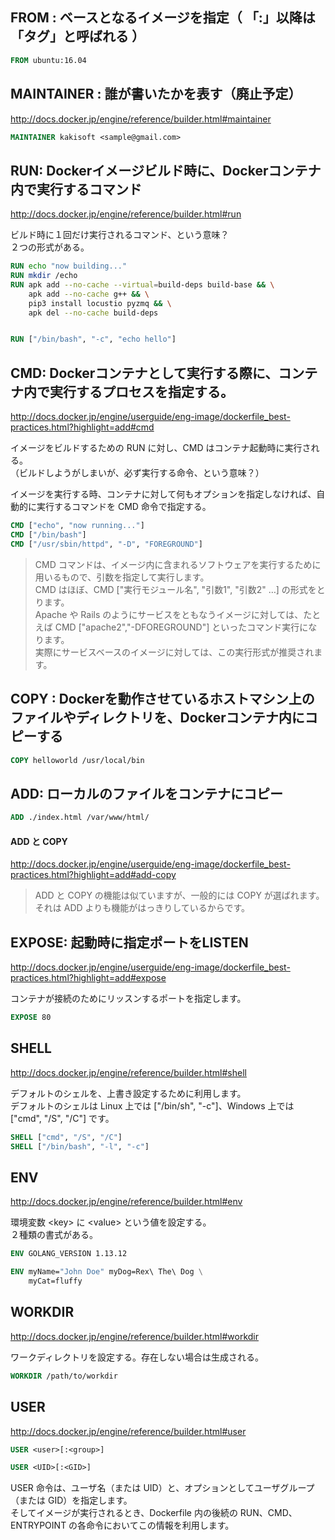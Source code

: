 ## FROM : ベースとなるイメージを指定（ 「:」以降は「タグ」と呼ばれる ）
```dockerfile
FROM ubuntu:16.04
```


## MAINTAINER : 誰が書いたかを表す（廃止予定）
http://docs.docker.jp/engine/reference/builder.html#maintainer
```dockerfile
MAINTAINER kakisoft <sample@gmail.com>
```


## RUN: Dockerイメージビルド時に、Dockerコンテナ内で実行するコマンド
http://docs.docker.jp/engine/reference/builder.html#run  

ビルド時に１回だけ実行されるコマンド、という意味？  
２つの形式がある。  
```dockerfile
RUN echo "now building..."
RUN mkdir /echo
RUN apk add --no-cache --virtual=build-deps build-base && \
    apk add --no-cache g++ && \
    pip3 install locustio pyzmq && \
    apk del --no-cache build-deps


RUN ["/bin/bash", "-c", "echo hello"]
```


## CMD: Dockerコンテナとして実行する際に、コンテナ内で実行するプロセスを指定する。
http://docs.docker.jp/engine/userguide/eng-image/dockerfile_best-practices.html?highlight=add#cmd  

イメージをビルドするための RUN に対し、CMD はコンテナ起動時に実行される。  
（ビルドしようがしまいが、必ず実行する命令、という意味？）  

イメージを実行する時、コンテナに対して何もオプションを指定しなければ、自動的に実行するコマンドを CMD 命令で指定する。
```dockerfile
CMD ["echo", "now running..."]
CMD ["/bin/bash"]
CMD ["/usr/sbin/httpd", "-D", "FOREGROUND"]
```

> CMD コマンドは、イメージ内に含まれるソフトウェアを実行するために用いるもので、引数を指定して実行します。  
> CMD はほぼ、CMD ["実行モジュール名", "引数1", "引数2" …] の形式をとります。  
> Apache や Rails のようにサービスをともなうイメージに対しては、たとえば CMD ["apache2","-DFOREGROUND"] といったコマンド実行になります。  
> 実際にサービスベースのイメージに対しては、この実行形式が推奨されます。  


## COPY : Dockerを動作させているホストマシン上のファイルやディレクトリを、Dockerコンテナ内にコピーする
```dockerfile
COPY helloworld /usr/local/bin
```


## ADD: ローカルのファイルをコンテナにコピー
```dockerfile
ADD ./index.html /var/www/html/
```

#### ADD と COPY
http://docs.docker.jp/engine/userguide/eng-image/dockerfile_best-practices.html?highlight=add#add-copy  
>ADD と COPY の機能は似ていますが、一般的には COPY が選ばれます。  
>それは ADD よりも機能がはっきりしているからです。  


## EXPOSE: 起動時に指定ポートをLISTEN
http://docs.docker.jp/engine/userguide/eng-image/dockerfile_best-practices.html?highlight=add#expose  

コンテナが接続のためにリッスンするポートを指定します。  
```dockerfile
EXPOSE 80
```


## SHELL
http://docs.docker.jp/engine/reference/builder.html#shell  

デフォルトのシェルを、上書き設定するために利用します。   
デフォルトのシェルは Linux 上では ["/bin/sh", "-c"]、Windows 上では ["cmd", "/S", "/C"] です。  

```dockerfile
SHELL ["cmd", "/S", "/C"]
SHELL ["/bin/bash", "-l", "-c"]
```


## ENV
http://docs.docker.jp/engine/reference/builder.html#env  

環境変数 \<key\> に \<value\> という値を設定する。  
２種類の書式がある。
```dockerfile
ENV GOLANG_VERSION 1.13.12

ENV myName="John Doe" myDog=Rex\ The\ Dog \
    myCat=fluffy
```


## WORKDIR
http://docs.docker.jp/engine/reference/builder.html#workdir  

ワークディレクトリを設定する。存在しない場合は生成される。
```dockerfile
WORKDIR /path/to/workdir
```


## USER
http://docs.docker.jp/engine/reference/builder.html#user

```dockerfile
USER <user>[:<group>]

USER <UID>[:<GID>]
```

USER 命令は、ユーザ名（または UID）と、オプションとしてユーザグループ（または GID）を指定します。   
そしてイメージが実行されるとき、Dockerfile 内の後続の RUN、CMD、ENTRYPOINT の各命令においてこの情報を利用します。  



